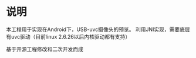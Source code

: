 说明
=======

本工程用于实现在Android下，USB-uvc摄像头的预览。
利用JNI实现，需要底层有uvc驱动（目前linux 2.6.26以后内核驱动都有支持）

基于开源工程修改和二次开发而成
